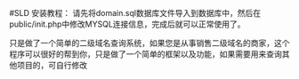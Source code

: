 #SLD
安装教程：
请先将domain.sql数据库文件导入到数据库中，然后在public/init.php中修改MYSQL连接信息，完成后就可以正常使用了。

只是做了一个简单的二级域名查询系统，如果您是从事销售二级域名的商家，这个程序可以很好的帮到你，只是做了一个简单的框架以及功能，如果需要用来查询其他项目的，可自行修改
